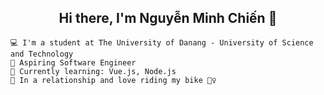<h2 align = "center">Hi there, I'm Nguyễn Minh Chiến 👋 
  <br>
</h3>

<!--
**chiennguyencoder/chiennguyencoder** is a ✨ _special_ ✨ repository because its `README.md` (this file) appears on your GitHub profile.
-->
```
💻 I'm a student at The University of Danang - University of Science and Technology  
🚀 Aspiring Software Engineer  
🌱 Currently learning: Vue.js, Node.js
💖 In a relationship and love riding my bike 🚴‍♀️  
```
